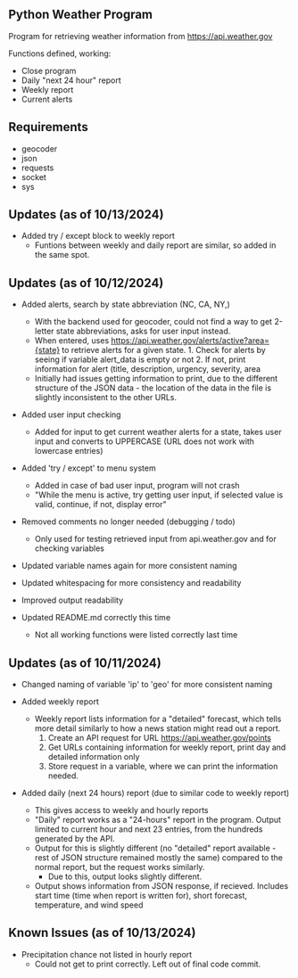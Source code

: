## Python Weather Program

Program for retrieving weather information from https://api.weather.gov

Functions defined, working:
- Close program
- Daily "next 24 hour" report
- Weekly report
- Current alerts

## Requirements
- geocoder
- json
- requests
- socket
- sys

## Updates (as of 10/13/2024)
- Added try / except block to weekly report
    - Funtions between weekly and daily report are similar, so added in the same spot.

## Updates (as of 10/12/2024)
- Added alerts, search by state abbreviation (NC, CA, NY,)
    - With the backend used for geocoder, could not find a way to get 2-letter state abbreviations, asks for user input instead.
    - When entered, uses https://api.weather.gov/alerts/active?area={state} to retrieve alerts for a given state.
          1. Check for alerts by seeing if variable alert_data is empty or not
          2. If not, print information for alert (title, description, urgency, severity, area
    - Initially had issues getting information to print, due to the different structure of the JSON data - the location of the data in the file is slightly inconsistent to the other URLs.
    
- Added user input checking
    - Added for input to get current weather alerts for a state, takes user input and converts to UPPERCASE (URL does not work with lowercase entries)

- Added 'try / except' to menu system
    - Added in case of bad user input, program will not crash
    - "While the menu is active, try getting user input, if selected value is valid, continue, if not, display error"

- Removed comments no longer needed (debugging / todo)
    - Only used for testing retrieved input from api.weather.gov and for checking variables

- Updated variable names again for more consistent naming

- Updated whitespacing for more consistency and readability
  
- Improved output readability

- Updated README.md correctly this time
    - Not all working functions were listed correctly last time

## Updates (as of 10/11/2024)
- Changed naming of variable 'ip' to 'geo' for more consistent naming
  
- Added weekly report
    - Weekly report lists information for a "detailed" forecast, which tells more detail similarly to how a news station might read out a report.
        1. Create an API request for URL https://api.weather.gov/points
        2. Get URLs containing information for weekly report, print day and detailed information only
        3. Store request in a variable, where we can print the information needed.
           
- Added daily (next 24 hours) report (due to similar code to weekly report)
    - This gives access to weekly and hourly reports
    - "Daily" report works as a "24-hours" report in the program. Output limited to current hour and next 23 entries, from the hundreds generated by the API.
    - Output for this is slightly different (no "detailed" report available - rest of JSON structure remained mostly the same) compared to the normal report, but the request works similarly.
        - Due to this, output looks slightly different.
    - Output shows information from JSON response, if recieved. Includes start time (time when report is written for), short forecast, temperature, and wind speed

## Known Issues (as of 10/13/2024)
- Precipitation chance not listed in hourly report
    - Could not get to print correctly. Left out of final code commit.
